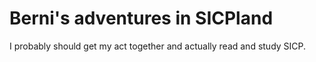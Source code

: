 # Berni's adventures in SICPland

I probably should get my act together and actually read and study SICP.


